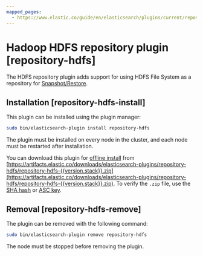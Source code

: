 ```yaml
---
mapped_pages:
  - https://www.elastic.co/guide/en/elasticsearch/plugins/current/repository-hdfs.html
---
```


# Hadoop HDFS repository plugin [repository-hdfs]

The HDFS repository plugin adds support for using HDFS File System as a repository for [Snapshot/Restore](docs-content://deploy-manage/tools/snapshot-and-restore.md).


## Installation [repository-hdfs-install]

This plugin can be installed using the plugin manager:

```sh
sudo bin/elasticsearch-plugin install repository-hdfs
```

The plugin must be installed on every node in the cluster, and each node must be restarted after installation.

You can download this plugin for [offline install](/reference/elasticsearch-plugins/plugin-management-custom-url.md) from [https://artifacts.elastic.co/downloads/elasticsearch-plugins/repository-hdfs/repository-hdfs-{{version.stack}}.zip](https://artifacts.elastic.co/downloads/elasticsearch-plugins/repository-hdfs/repository-hdfs-{{version.stack}}.zip). To verify the `.zip` file, use the [SHA hash](https://artifacts.elastic.co/downloads/elasticsearch-plugins/repository-hdfs/repository-hdfs-{{version.stack}}.zip.sha512) or [ASC key](https://artifacts.elastic.co/downloads/elasticsearch-plugins/repository-hdfs/repository-hdfs-{{version.stack}}.zip.asc).


## Removal [repository-hdfs-remove]

The plugin can be removed with the following command:

```sh
sudo bin/elasticsearch-plugin remove repository-hdfs
```

The node must be stopped before removing the plugin.




